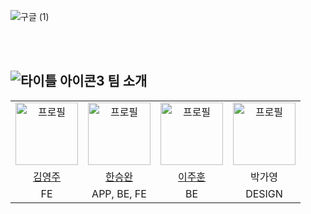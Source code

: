 

![구글 (1)](https://github.com/user-attachments/assets/dd908832-99fa-49c7-85c5-a1af94855423)

<br>
<br>

## ![타이틀 아이콘3](https://github.com/user-attachments/assets/0f1d39fc-f6ed-43b4-809e-97f33e104da2) 팀 소개

<table align="center">
    <tr align="center">
        <td><img src="https://avatars.githubusercontent.com/u/168513336?v=4" alt="프로필" width="100" /></td>
        <td><img src="https://avatars.githubusercontent.com/u/89853084?v=4" alt="프로필" width="100" /></td>
        <td><img src="https://avatars.githubusercontent.com/u/86885227?v=4" alt="프로필" width="100" /></td>
        <td><img src="https://encrypted-tbn1.gstatic.com/images?q=tbn:ANd9GcSIgvQ-fnIHtz8P6ROFWhrtybflnPZUO0Rx0QyKeyZktl7WWmIO" alt="프로필" width="100" /></td>
    </tr>
    <tr align="center">
        <td><a href="https://github.com/0zuth">김영주</a></td>
        <td><a href="https://github.com/Pinkippo">한승완</a></td>
        <td><a href="https://github.com/wngns1101">이주훈</a></td>
        <td>박가영</td>
    </tr>
      <tr align="center" >
        <td>FE</td>
        <td>APP, BE, FE</td>
        <td>BE</td>
        <td>DESIGN</td>
    </tr>
</table>

<br>

